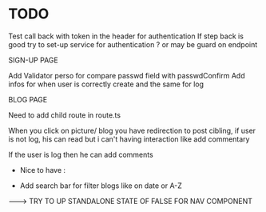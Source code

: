 # TODO

Test call back with token in the header for authentication
If step back is good try to set-up service for authentication ? or may be guard on endpoint


SIGN-UP PAGE

Add Validator perso for compare passwd field with passwdConfirm
Add infos for when user is correctly create and the same for log


BLOG PAGE

Need to add child route in route.ts

When you click on picture/ blog you have redirection to post cibling, if user is not log, his can read but i can't having interaction like add commentary 

If the user is log then he can add comments


+ Nice to have : 
 - Add search bar for filter blogs like on date or A-Z





---> TRY TO UP STANDALONE STATE OF FALSE FOR NAV COMPONENT